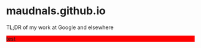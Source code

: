 # maudnals.github.io
TL;DR of my work at Google and elsewhere

<div style="background-color: red;">
test
</div>
